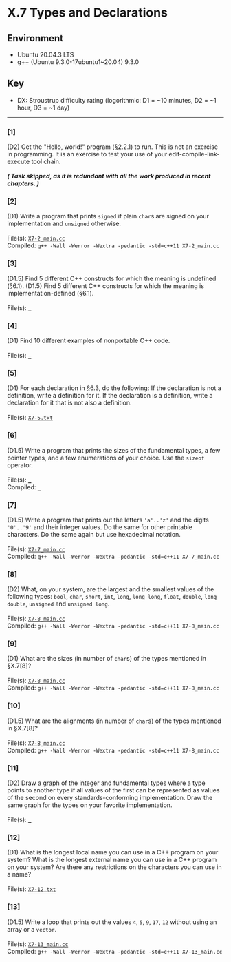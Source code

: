 # X.7 Types and Declarations

## Environment
- Ubuntu 20.04.3 LTS
- g++ (Ubuntu 9.3.0-17ubuntu1~20.04) 9.3.0

## Key
- DX: Stroustrup difficulty rating (logorithmic: D1 = ~10 minutes, D2 = ~1 hour, D3 = ~1 day)

---

### \[1\]
(D2) Get the "Hello, world!" program (§2.2.1) to run. This is not an exercise in programming. It is an exercise to test your use of your edit-compile-link-execute tool chain.\
\
***( Task skipped, as it is redundant with all the work produced in recent chapters. )***

### \[2\]
(D1) Write a program that prints `signed` if plain `char`s are signed on your implementation and `unsigned` otherwise.\
\
File(s): [`X7-2_main.cc`](./X7-2_main.cc)\
Compiled: `g++ -Wall -Werror -Wextra -pedantic -std=c++11 X7-2_main.cc`

### \[3\]
(D1.5) Find 5 different C++ constructs for which the meaning is undefined (§6.1). (D1.5) Find 5 different C++ constructs for which the meaning is implementation-defined (§6.1).\
\
File(s): [`_`](./)

### \[4\]
(D1) Find 10 different examples of nonportable C++ code.\
\
File(s): [`_`](./)

### \[5\]
(D1) For each declaration in §6.3, do the following: If the declaration is not a definition, write a definition for it. If the declaration is a definition, write a declaration for it that is not also a definition.\
\
File(s): [`X7-5.txt`](./X7-5.txt)

### \[6\]
(D1.5) Write a program that prints the sizes of the fundamental types, a few pointer types, and a few enumerations of your choice. Use the `sizeof` operator.\
\
File(s): [`_`](./)\
Compiled: `_`

### \[7\]
(D1.5) Write a program that prints out the letters `'a'..'z'` and the digits `'0'..'9'` and their integer values. Do the same for other printable characters. Do the same again but use hexadecimal notation.\
\
File(s): [`X7-7_main.cc`](./X7-7_main.cc)\
Compiled: `g++ -Wall -Werror -Wextra -pedantic -std=c++11 X7-7_main.cc`

### \[8\]
(D2) What, on your system, are the largest and the smallest values of the following types: `bool`, `char`, `short`, `int`, `long`, `long long`, `float`, `double`, `long double`, `unsigned` and `unsigned long`.\
\
File(s): [`X7-8_main.cc`](./X7-8_main.cc)\
Compiled: `g++ -Wall -Werror -Wextra -pedantic -std=c++11 X7-8_main.cc`

### \[9\]
(D1) What are the sizes (in number of `char`s) of the types mentioned in §X.7\[8\]?\
\
File(s): [`X7-8_main.cc`](./X7-8_main.cc)\
Compiled: `g++ -Wall -Werror -Wextra -pedantic -std=c++11 X7-8_main.cc`

### \[10\]
(D1.5) What are the alignments (in number of `char`s) of the types mentioned in §X.7\[8\]?\
\
File(s): [`X7-8_main.cc`](./X7-8_main.cc)\
Compiled: `g++ -Wall -Werror -Wextra -pedantic -std=c++11 X7-8_main.cc`

### \[11\]
(D2) Draw a graph of the integer and fundamental types where a type points to another type if all values of the first can be represented as values of the second on every standards-conforming implementation. Draw the same graph for the types on your favorite implementation.\
\
File(s): [`_`](./)

### \[12\]
(D1) What is the longest local name you can use in a C++ program on your system? What is the longest external name you can use in a C++ program on your system? Are there any restrictions on the characters you can use in a name?\
\
File(s): [`X7-12.txt`](./X7-12.txt)

### \[13\]
(D1.5) Write a loop that prints out the values `4`, `5`, `9`, `17`, `12` without using an array or a `vector`.\
\
File(s): [`X7-13_main.cc`](./X7-13_main.cc)\
Compiled: `g++ -Wall -Werror -Wextra -pedantic -std=c++11 X7-13_main.cc`
